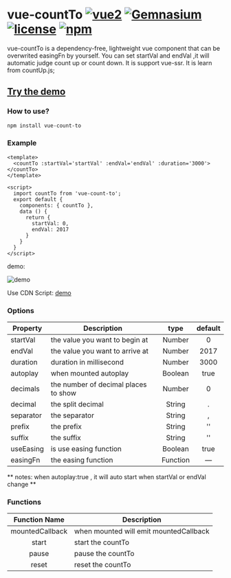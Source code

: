 # vue-countTo    [![vue2](https://img.shields.io/badge/vue-2.x-brightgreen.svg)](https://vuejs.org/) [![Gemnasium](https://img.shields.io/gemnasium/mathiasbynens/he.svg)](https://github.com/PanJiaChen/vue-countTo) [![license](https://img.shields.io/github/license/mashape/apistatus.svg)](https://github.com/PanJiaChen/vue-countTo) [![npm](https://img.shields.io/npm/v/vue-count-to.svg)](https://www.npmjs.com/package/vue-count-to)

vue-countTo is a dependency-free, lightweight vue component that can be overwrited  easingFn by yourself.
You can set startVal and endVal ,it will automatic judge count up or count down.
It is support vue-ssr.
It is learn from countUp.js;

## [Try the demo](http://panjiachen.github.io/countTo/demo/)

### How to use?
```bash
npm install vue-count-to
```

### Example

```vue
<template>
  <countTo :startVal='startVal' :endVal='endVal' :duration='3000'></countTo>
</template>

<script>
  import countTo from 'vue-count-to';
  export default {
    components: { countTo },
    data () {
      return {
        startVal: 0,
        endVal: 2017
      }
    }
  }
</script>
```
demo:

![demo](https://github.com/PanJiaChen/vue-countTo/blob/master/countDemo.gif)

Use CDN Script: [demo](https://github.com/PanJiaChen/vue-countTo/blob/master/demo/index.html)



### Options
|    Property    |    Description   |   type   |	default	|
| -----------------  | ---------------- | :--------: | :----------: |
| startVal       | the value you want to begin at |Number| 0 |
| endVal         | the value you want to arrive at |Number | 2017 |
| duration  | duration in millisecond | Number | 3000 |
| autoplay     | when mounted autoplay | Boolean | true |
| decimals     | the number of decimal places to show | Number | 0 |
| decimal     | the split decimal | String | . |
| separator     | the separator | String | , |
| prefix     | the prefix | String | '' |
| suffix     | the suffix | String | '' |
| useEasing     | is use easing function | Boolean | true |
| easingFn     | the easing function | Function | — |

** notes: when autoplay:true , it will auto start when startVal or endVal change **


### Functions
| Function Name | Description   |
| :--------:   | -----  |
|    mountedCallback    |  when mounted will emit  mountedCallback  |
|    start    |  start the countTo  |
|    pause   |  pause  the countTo |
|    reset    |  reset  the countTo |

